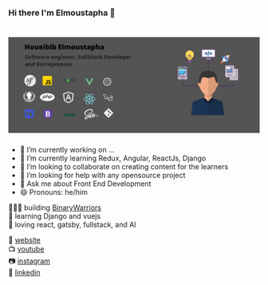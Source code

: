 ### Hi there I'm Elmoustapha 👋

# ![elmoustaphahoueibib](https://github.com/elmoustaphahoueibib/elmoustaphahoueibib/blob/master/Developer%20.png)

- 🔭 I’m currently working on ...
- 🌱 I’m currently learning Redux, Angular, ReactJs, Django
- 👯 I’m looking to collaborate on creating content for the learners
- 🤔 I’m looking for help with any opensource project
- 💬 Ask me about Front End Development
- 😄 Pronouns: he/him 

👨🏼‍💻 building [BinaryWarriors](https://binarywarriors.co/)  
🧠 learning Django and vuejs   
💜 loving react, gatsby, fullstack, and AI



🏡 [website](https://elmoustaphahoueibib.github.io)    
📺 [youtube](https://www.youtube.com/channel/UCGwhzs5AdUbvEkZCC359kIQ)  
📷 [instagram](https://www.instagram.com/houeibibelmoustapha/)  
👔 [linkedin](https://www.linkedin.com/in/elmoustapha-houeibib-16665014a/)  


